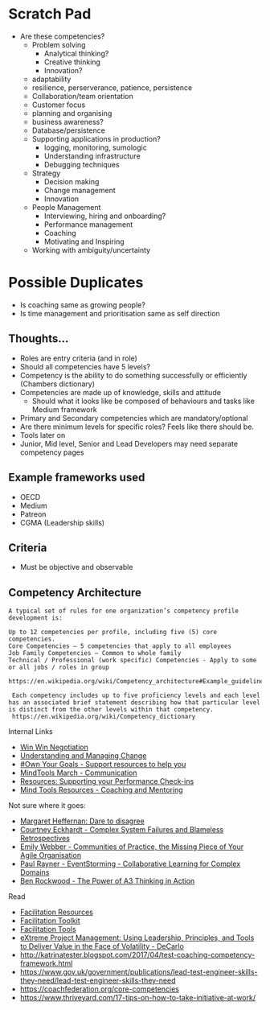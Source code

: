 # Scratch Pad

- Are these competencies?
    - Problem solving
        - Analytical thinking?
        - Creative thinking
        - Innovation?
    - adaptability
    - resilience, perserverance, patience, persistence
    - Collaboration/team orientation
    - Customer focus
    - planning and organising
    - business awareness?
    - Database/persistence
    - Supporting applications in production?
        - logging, monitoring, sumologic
        - Understanding infrastructure
        - Debugging techniques
    - Strategy
        - Decision making 
        - Change management
        - Innovation
    - People Management
        - Interviewing, hiring and onboarding?
        - Performance management
        - Coaching
        - Motivating and Inspiring 
    - Working with ambiguity/uncertainty   

# Possible Duplicates
- Is coaching same as growing people?
- Is time management and prioritisation same as self direction



## Thoughts...

- Roles are entry criteria (and in role)
- Should all competencies have 5 levels? 
- Competency is the ability to do something successfully or efficiently (Chambers dictionary)
- Competencies are made up of knowledge, skills and attitude 
    - Should what it looks like be composed of behaviours and tasks like Medium framework
- Primary and Secondary competencies which are mandatory/optional
- Are there minimum levels for specific roles? Feels like there should be.
- Tools later on
- Junior, Mid level, Senior and Lead Developers may need separate competency pages


## Example frameworks used
- OECD
- Medium
- Patreon
- CGMA (Leadership skills)


## Criteria
- Must be objective and observable


## Competency Architecture

```
A typical set of rules for one organization’s competency profile development is:

Up to 12 competencies per profile, including five (5) core competencies.
Core Competencies – 5 competencies that apply to all employees
Job Family Competencies – Common to whole family
Technical / Professional (work specific) Competencies - Apply to some or all jobs / roles in group

https://en.wikipedia.org/wiki/Competency_architecture#Example_guideline
```

```
 Each competency includes up to five proficiency levels and each level has an associated brief statement describing how that particular level is distinct from the other levels within that competency. 
 https://en.wikipedia.org/wiki/Competency_dictionary
 ```


 Internal Links
- [Win Win Negotiation](https://xchange.teamxero.com/2017/08/07/win-win-negotiation/)
- [Understanding and Managing Change](https://xchange.teamxero.com/2017/06/19/understanding-and-managing-change/)
- [#Own Your Goals - Support resources to help you](https://xchange.teamxero.com/2017/04/02/own-your-goals-support-resources-to-help-you/)
- [MindTools March - Communication](https://xchange.teamxero.com/2017/02/28/mindtools-march-communication/)
- [Resources: Supporting your Performance Check-ins](https://xchange.teamxero.com/2017/02/12/resources-supporting-your-performance-check-ins/)
- [Mind Tools Resources - Coaching and Mentoring](https://xchange.teamxero.com/2017/01/08/mind-tools-monthly-coaching-and-mentoring/)



Not sure where it goes:
- [Margaret Heffernan: Dare to disagree](http://www.ted.com/talks/margaret_heffernan_dare_to_disagree)
- [Courtney Eckhardt - Complex System Failures and Blameless Retrospectives](https://www.youtube.com/watch?v=Sj0sdbiyatk)
- [Emily Webber - Communities of Practice, the Missing Piece of Your Agile Organisation](https://www.youtube.com/watch?v=9Owrovki73o) 
- [Paul Rayner - EventStorming - Collaborative Learning for Complex Domains](https://www.youtube.com/watch?v=04tGbixfGEY)
- [Ben Rockwood - The Power of A3 Thinking in Action](https://www.youtube.com/watch?v=WoR2CYAwfEM)

Read
- [Facilitation Resources](http://www.chriscorrigan.com/parkinglot/facilitation-resources/)
- [Facilitation Toolkit](http://learningforsustainability.net/facilitation/)
- [Facilitation Tools](https://seedsforchange.org.uk/tools.pdf)
- [eXtreme Project Management: Using Leadership, Principles, and Tools to Deliver Value in the Face of Volatility - DeCarlo](https://www.amazon.com/eXtreme-Project-Management-Leadership-Principles/dp/0787974099)
- http://katrinatester.blogspot.com/2017/04/test-coaching-competency-framework.html
- https://www.gov.uk/government/publications/lead-test-engineer-skills-they-need/lead-test-engineer-skills-they-need
- https://coachfederation.org/core-competencies
- https://www.thriveyard.com/17-tips-on-how-to-take-initiative-at-work/